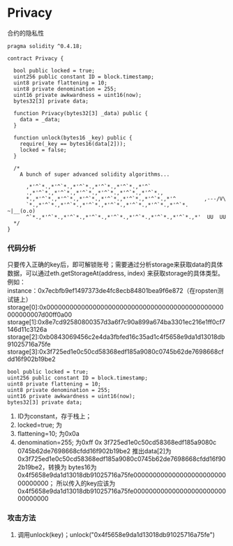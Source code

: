 # Privacy
合约的隐私性
```solidity
pragma solidity ^0.4.18;

contract Privacy {

  bool public locked = true;
  uint256 public constant ID = block.timestamp;
  uint8 private flattening = 10;
  uint8 private denomination = 255;
  uint16 private awkwardness = uint16(now);
  bytes32[3] private data;

  function Privacy(bytes32[3] _data) public {
    data = _data;
  }
  
  function unlock(bytes16 _key) public {
    require(_key == bytes16(data[2]));
    locked = false;
  }

  /*
    A bunch of super advanced solidity algorithms...

      ,*'^`*.,*'^`*.,*'^`*.,*'^`*.,*'^`*.,*'^`
      .,*'^`*.,*'^`*.,*'^`*.,*'^`*.,*'^`*.,*'^`*.,
      *.,*'^`*.,*'^`*.,*'^`*.,*'^`*.,*'^`*.,*'^`*.,*'^         ,---/V\
      `*.,*'^`*.,*'^`*.,*'^`*.,*'^`*.,*'^`*.,*'^`*.,*'^`*.    ~|__(o.o)
      ^`*.,*'^`*.,*'^`*.,*'^`*.,*'^`*.,*'^`*.,*'^`*.,*'^`*.,*'  UU  UU
  */
}
```

### 代码分析
只要传入正确的key后，即可解锁账号；需要通过分析storage来获取data的具体数据，可以通过eth.getStorageAt(address, index)
来获取storage的具体类型。  
例如：  
instance：0x7ecbfb9ef1497373de4fc8ecb84801bea9f6e872（在ropsten测试链上）
storage[0]:0x0000000000000000000000000000000000000000000000000000007d00ff0a00
storage[1]:0x8e7cd92580800357d3a6f7c90a899a674ba3301ec216e1ff0cf7146d11c3126a
storage[2]:0xb0843069456c2e4da3fbfed16c35ad1c4f5658e9da1d13018db91025716a75fe
storage[3]:0x3f725ed1e0c50cd58368edf185a9080c0745b62de7698668cfdd16f902b19be2
```solidity
bool public locked = true;
uint256 public constant ID = block.timestamp;
uint8 private flattening = 10;
uint8 private denomination = 255;
uint16 private awkwardness = uint16(now);
bytes32[3] private data;
```
1. ID为constant，存于栈上；
2. locked=true; 为
2. flattening=10; 为0x0a
3. denomination=255; 为0xff
0x
3f725ed1e0c50cd58368edf185a9080c
0745b62de7698668cfdd16f902b19be2
推出data[2]为0x3f725ed1e0c50cd58368edf185a9080c0745b62de7698668cfdd16f902b19be2，转换为
bytes16为0x4f5658e9da1d13018db91025716a75fe00000000000000000000000000000000；
所以传入的key应该为0x4f5658e9da1d13018db91025716a75fe00000000000000000000000000000000

### 攻击方法
1. 调用unlock(key)；unlock("0x4f5658e9da1d13018db91025716a75fe")
